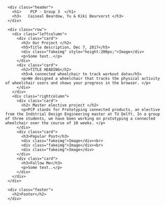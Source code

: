 <html lang="en">
  <head>
        <link rel="stylesheet" href="webPage.css">
  </head>

  <body>

     <div class="header">
       <h1>    PCP - Group 3  </h1>
       <h3>   Caiseal Beardow, Yu & Kiki Deurvorst </h3>
     </div>

     <div class="row">
       <div class="leftcolumn">
         <div class="card">
           <h2> Our Project </h2>
           <h5>Title description, Dec 7, 2017</h5>
           <div class="fakeimg" style="height:200px;">Image</div>
           <p>Some text..</p>
         </div>
         <div class="card">
           <h2>TITLE HEADING</h2>
           <h5>A connected wheelchair to track workout data</h5>
           <p>We designed a wheelchair that tracks the physical activity of wheelchair users and shows your progress in the browser. </p>
         </div>
       </div>
       <div class="rightcolumn">
         <div class="card">
           <h2> Master elective project </h2>
           <p>PCP stands for Prototyping connected products, an elective from the Indstrial Design Engineering master at TU Delft. In a group of three students, we have been working on prototyping a connected wheelchair over the course of 10 weeks. </p>
         </div>
         <div class="card">
           <h3>Popular Post</h3>
           <div class="fakeimg">Image</div><br>
           <div class="fakeimg">Image</div><br>
           <div class="fakeimg">Image</div>
         </div>
         <div class="card">
           <h3>Follow Me</h3>
           <p>Some text..</p>
         </div>
       </div>
     </div>

     <div class="footer">
       <h2>Footer</h2>
     </div>

  </body>
</html>
